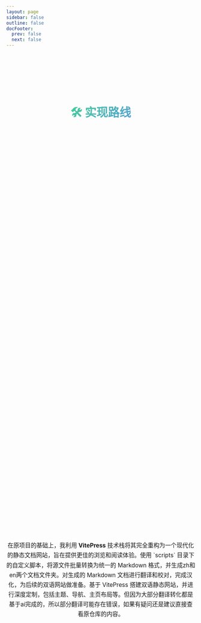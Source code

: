 ```yaml
---
layout: page
sidebar: false
outline: false
docFooter:
  prev: false
  next: false
---
```


<div class="timeline-section">
  <h2>🛠️ 实现路线</h2>
  <div class="timeline">
    <div class="timeline-item">
      <div class="timeline-content">
        <h3>1. Fork 官方仓库</h3>
        <p>复刻 <a href="https://github.com/x1xhlol/system-prompts-and-models-of-ai-tools" target="_blank">官方仓库</a> 到个人账户，建立二次开发的基础。</p>
      </div>
    </div>
    <div class="timeline-item">
      <div class="timeline-content">
        <h3>2. 转换文档格式</h3>
        <p>使用 <code>scripts</code> 目录下的自定义脚本，将源文件批量转换为统一的 Markdown 格式，并生成zh和en两个文档文件夹。</p>
      </div>
    </div>
    <div class="timeline-item">
      <div class="timeline-content">
        <h3>3. 翻译与汉化</h3>
        <p>对生成的 Markdown 文档进行翻译和校对，完成汉化，为后续的双语网站做准备。</p>
      </div>
    </div>
    <div class="timeline-item">
      <div class="timeline-content">
        <h3>4. 构建文档网站</h3>
        <p>基于 VitePress 搭建双语静态网站，并进行深度定制，包括主题、导航、主页布局。</p>
      </div>
    </div>
    <div class="timeline-item">
      <div class="timeline-content">
        <h3>5. 配置自动同步</h3>
        <p>配置 GitHub Action 自动检测上游仓库的更新，并生成直观的更新报告以供审阅和手动同步。</p>
      </div>
    </div>
  </div>
</div>

<style>
  .timeline-section {
    max-width: 800px;
    margin: 80px auto;
    padding: 20px;
  }
  .timeline-section h2 {
    text-align: center;
    font-size: 2.2em;
    margin-bottom: 60px;
    font-weight: 600;
    line-height: 1.4;
    padding: 0.2em 0;
    background: -webkit-linear-gradient(315deg, #42d392 25%, #647eff);
    background-clip: text;
    -webkit-background-clip: text;
    -webkit-text-fill-color: transparent;
  }
  .timeline {
    position: relative;
    padding: 20px 0;
  }
  .timeline::before {
    content: '';
    position: absolute;
    top: 0;
    left: 50%;
    transform: translateX(-50%);
    width: 2px;
    height: 100%;
    background-color: var(--vp-c-divider);
  }
  .timeline-item {
    padding: 20px 40px;
    position: relative;
    width: 50%;
    opacity: 0;
    animation: fadeInUp 0.8s ease-out forwards;
  }
  .timeline-item:nth-child(1) { animation-delay: 0.2s; }
  .timeline-item:nth-child(2) { animation-delay: 0.4s; }
  .timeline-item:nth-child(3) { animation-delay: 0.6s; }
  .timeline-item:nth-child(4) { animation-delay: 0.8s; }
  .timeline-item:nth-child(5) { animation-delay: 1.0s; }
  .timeline-item:nth-child(odd) {
    left: 0;
    padding-right: 30px;
    text-align: right;
  }
  .timeline-item:nth-child(even) {
    left: 50%;
    padding-left: 30px;
  }
  .timeline-item::after {
    content: '';
    position: absolute;
    width: 16px;
    height: 16px;
    border-radius: 50%;
    background-color: var(--vp-c-bg);
    border: 3px solid var(--vp-c-brand-1);
    top: 45px;
    z-index: 1;
  }
  .timeline-item:nth-child(odd)::after {
    right: -8px;
  }
  .timeline-item:nth-child(even)::after {
    left: -8px;
  }
  .timeline-content {
    padding: 20px;
    background-color: var(--vp-c-bg-soft);
    border-radius: 8px;
  }
  .timeline-content h3 {
    margin-top: 0;
    font-size: 1.25em;
    color: var(--vp-c-brand-1);
    font-weight: 600;
  }
  .timeline-content p {
    margin-bottom: 0;
    font-size: 0.9em;
    line-height: 1.6;
  }
  @keyframes fadeInUp {
    from {
      opacity: 0;
      transform: translateY(40px);
    }
    to {
      opacity: 1;
      transform: translateY(0);
    }
  }
  @media (max-width: 768px) {
    .timeline::before {
      left: 10px;
    }
    .timeline-item, .timeline-item:nth-child(even) {
      width: 100%;
      left: 0;
      padding-left: 40px;
      padding-right: 10px;
      text-align: left;
    }
    .timeline-item:nth-child(odd) {
      padding-right: 10px;
      text-align: left;
    }
    .timeline-item::after, .timeline-item:nth-child(even)::after {
      left: 2px;
    }
  }
</style>

<div style="max-width: 800px; margin: 60px auto; text-align: center;">
  <p style="font-size: 1.1em; line-height: 1.7; color: var(--vp-c-text-2);">
     在原项目的基础上，我利用 <strong>VitePress</strong> 技术栈将其完全重构为一个现代化的静态文档网站，旨在提供更佳的浏览和阅读体验。使用 `scripts` 目录下的自定义脚本，将源文件批量转换为统一的 Markdown 格式，并生成zh和en两个文档文件夹。对生成的 Markdown 文档进行翻译和校对，完成汉化，为后续的双语网站做准备。基于 VitePress 搭建双语静态网站，并进行深度定制，包括主题、导航、主页布局等。但因为大部分翻译转化都是基于ai完成的，所以部分翻译可能存在错误，如果有疑问还是建议直接查看原仓库的内容。
  </p>
</div>

